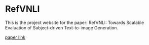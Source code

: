 # RefVNLI

This is the project website for the paper: RefVNLI: Towards Scalable Evaluation of Subject-driven Text-to-image Generation.

[paper link](https://arxiv.org/abs/2504.17502)
